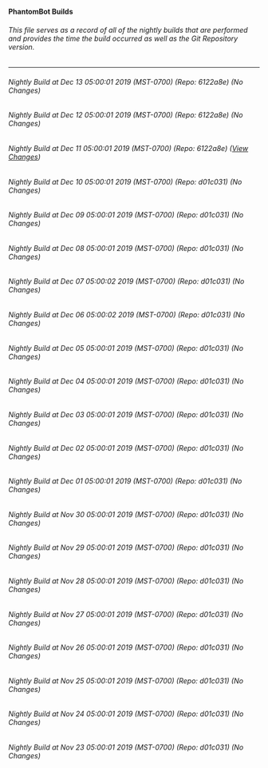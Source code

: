 **PhantomBot Builds**

###### This file serves as a record of all of the nightly builds that are performed and provides the time the build occurred as well as the Git Repository version.
-------------------------------------------------------------------------------------------------------------
###### Nightly Build at Dec 13 05:00:01 2019 (MST-0700) (Repo: 6122a8e) (No Changes)
###### Nightly Build at Dec 12 05:00:01 2019 (MST-0700) (Repo: 6122a8e) (No Changes)
###### Nightly Build at Dec 11 05:00:01 2019 (MST-0700) (Repo: 6122a8e) ([View Changes](https://github.com/PhantomBot/PhantomBot/compare/d01c031...6122a8e))
###### Nightly Build at Dec 10 05:00:01 2019 (MST-0700) (Repo: d01c031) (No Changes)
###### Nightly Build at Dec 09 05:00:01 2019 (MST-0700) (Repo: d01c031) (No Changes)
###### Nightly Build at Dec 08 05:00:01 2019 (MST-0700) (Repo: d01c031) (No Changes)
###### Nightly Build at Dec 07 05:00:02 2019 (MST-0700) (Repo: d01c031) (No Changes)
###### Nightly Build at Dec 06 05:00:02 2019 (MST-0700) (Repo: d01c031) (No Changes)
###### Nightly Build at Dec 05 05:00:01 2019 (MST-0700) (Repo: d01c031) (No Changes)
###### Nightly Build at Dec 04 05:00:01 2019 (MST-0700) (Repo: d01c031) (No Changes)
###### Nightly Build at Dec 03 05:00:01 2019 (MST-0700) (Repo: d01c031) (No Changes)
###### Nightly Build at Dec 02 05:00:01 2019 (MST-0700) (Repo: d01c031) (No Changes)
###### Nightly Build at Dec 01 05:00:01 2019 (MST-0700) (Repo: d01c031) (No Changes)
###### Nightly Build at Nov 30 05:00:01 2019 (MST-0700) (Repo: d01c031) (No Changes)
###### Nightly Build at Nov 29 05:00:01 2019 (MST-0700) (Repo: d01c031) (No Changes)
###### Nightly Build at Nov 28 05:00:01 2019 (MST-0700) (Repo: d01c031) (No Changes)
###### Nightly Build at Nov 27 05:00:01 2019 (MST-0700) (Repo: d01c031) (No Changes)
###### Nightly Build at Nov 26 05:00:01 2019 (MST-0700) (Repo: d01c031) (No Changes)
###### Nightly Build at Nov 25 05:00:01 2019 (MST-0700) (Repo: d01c031) (No Changes)
###### Nightly Build at Nov 24 05:00:01 2019 (MST-0700) (Repo: d01c031) (No Changes)
###### Nightly Build at Nov 23 05:00:01 2019 (MST-0700) (Repo: d01c031) (No Changes)
